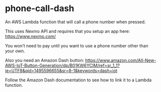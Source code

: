 # phone-call-dash
An AWS Lambda function that will call a phone number when pressed.

This uses Nexmo API and requires that you setup an app here:
https://www.nexmo.com/

You won't need to pay until you want to use a phone number other than your own.

Also you need an Amazon Dash button:
https://www.amazon.com/All-New-AWS-IoT-Button-Generation/dp/B01KW6YCIM/ref=sr_1_1?ie=UTF8&qid=1495596655&sr=8-1&keywords=dash+iot

Follow the Amazon Dash documentation to see how to link it to a Lambda function.  
